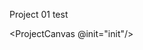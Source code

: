 <script setup lang='ts'>
// import ProjectCanvas from './project-canvas.vue';
import ProjectCanvas from './gpu-canvas.vue';
import init from './test.ts';

</script>

Project 01 test

<ProjectCanvas @init="init"/>
